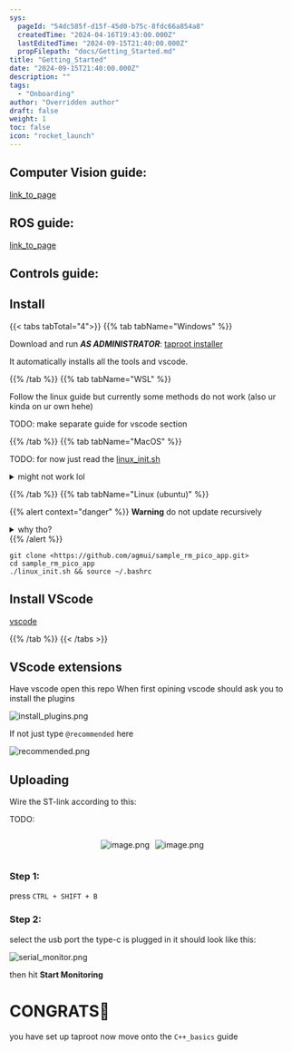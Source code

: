```yaml
---
sys:
  pageId: "54dc585f-d15f-45d0-b75c-8fdc66a854a8"
  createdTime: "2024-04-16T19:43:00.000Z"
  lastEditedTime: "2024-09-15T21:40:00.000Z"
  propFilepath: "docs/Getting_Started.md"
title: "Getting_Started"
date: "2024-09-15T21:40:00.000Z"
description: ""
tags:
  - "Onboarding"
author: "Overridden author"
draft: false
weight: 1
toc: false
icon: "rocket_launch"
---
```


## Computer Vision guide:

[link_to_page](86d45bc0-388b-4d26-8848-44f255f73d0e)

## ROS guide:

[link_to_page](3c76c1de-ec8f-46d6-8b0a-294005edc2d5)

## Controls guide:

## Install

{{< tabs tabTotal="4">}}
{{% tab tabName="Windows" %}}

Download and run _**AS ADMINISTRATOR**_: [taproot installer](https://github.com/Thornbots/TeachingFreshies/releases/tag/1.0)

It automatically installs all the tools and vscode.

{{% /tab %}}
{{% tab tabName="WSL" %}}

Follow the linux guide but currently some methods do not work (also ur kinda on ur own hehe)

TODO: make separate guide for vscode section

{{% /tab %}}
{{% tab tabName="MacOS" %}}

TODO: for now just read the [linux_init.sh](https://github.com/agmui/sample_rm_pico_app/blob/main/linux_init.sh)

<details>
<summary>might not work lol</summary>

`brew install libusb pkg-config`

Next install: [vscode](https://code.visualstudio.com/Download)

</details>

{{% /tab %}}
{{% tab tabName="Linux (ubuntu)" %}}

{{% alert context="danger" %}}
**Warning** do not update recursively
<details>
<summary>why tho?</summary>
There are some submodules that may go on for a while (like tinyusb) and I highly
recommend you don't need to get them.
If you want to see what submodules I update just look in `linux_init.sh`
</details>
{{% /alert %}}

```shell
git clone <https://github.com/agmui/sample_rm_pico_app.git>
cd sample_rm_pico_app
./linux_init.sh && source ~/.bashrc
```

## Install VScode

[vscode](https://code.visualstudio.com/Download)

{{% /tab %}}
{{< /tabs >}}

## VScode extensions

Have vscode open this repo
When first opining vscode should ask you to install the plugins

![install_plugins.png](https://prod-files-secure.s3.us-west-2.amazonaws.com/d518164a-d88e-44d1-a4ee-3adb3bd8bce0/89bd30f0-1825-4e77-867b-0a41ce370880/install_plugins.png?X-Amz-Algorithm=AWS4-HMAC-SHA256&X-Amz-Content-Sha256=UNSIGNED-PAYLOAD&X-Amz-Credential=ASIAZI2LB4663WD42AMR%2F20250407%2Fus-west-2%2Fs3%2Faws4_request&X-Amz-Date=20250407T100948Z&X-Amz-Expires=3600&X-Amz-Security-Token=IQoJb3JpZ2luX2VjEOL%2F%2F%2F%2F%2F%2F%2F%2F%2F%2FwEaCXVzLXdlc3QtMiJHMEUCIQDOyGEwuIteH2SOW%2FP2KBuMcN4vs6VUEF6QeNv9mABg%2FgIgIhoocMPb%2BRbKLw0DTvwQzxK40%2FaA9x%2BN4bUViv05pDcq%2FwMIWxAAGgw2Mzc0MjMxODM4MDUiDJZx4kPrOkm691PDACrcAwsPT%2FE%2BdJUgVdYZVxRPguiQwar2gBTAdoJw8zdZhNk6VhXXabOcR9IymU6zcSs9cqYYQcfPz48VPgpdfIMJt4FW2B645JaVwxBhrnoqHmkzprH4mWTOdwbSmH8priXBQZrucW5n1aCGbnTT0tTVbfjdGjrUnOPygbRyazoY7s1%2B1T0g6xwrSf21mYTxEbwCwELr8zqGNf%2Fj2phLOeNnPpfUYdnih%2FVEpR1cBruv9wtfseFMLr9iVgQeKHnEESilX%2FI7KT3eImaLUmAv6bAHVkztDIOwCia6NRDJkflcnOUKn3sTH70yCQCW5v3F%2F8zp4U4QE%2FgmTDlIpnCk09cx3lfHfk8hpjRJv6KuFh4hZusLi%2BWJuG8oFN2KHG%2BBPJcmnb5lkujcZ6WkjcXCl2IA6RcvObHaM7yz4JI6VkbBZJQCvKGquIXPJFSjzailoAsJd3I0GsNafL3f%2BLne9eeG1mQhsrWLFxDUJq1p50m%2BbjmclcmsLcqbWlgIjUkjBESryOPH1C8PDhoD8D8KRpFMvXqJUa45gP41bElR6KPEYbR5rexW2mtBgfDWVjwaZrFRcPus%2Fs%2ByVtLIlTPcP8f0BoK0FBcj0Axg2Zpg4jSYfb0s1OSVYv9PUa1R5bh%2BMK%2B6zr8GOqUBMEBHp6X%2Bf5tGabsBg%2BB4TOxTjLSom1y8leU2akOzoOutLTpfo28iyGuJKWEi7b5geP7quNhje%2BUZy%2FjleQnVyAMQV7PGrEZZMf%2BELVMACss7J9D%2FKlxFOAyx4Zq5%2FKHVDEiw3MVOUO5oaJz44KWT8WFmFZLrW99LeJn%2Fz2ocfXHHPSPAvAJrZkNpCtnzQQRtk1HQrDi1b0sXQlrwSimXnzD5Is3s&X-Amz-Signature=a826afdafd4e6544eec840ce1fe40c5cd9ba0acec60684cb2532a671c1eaec8d&X-Amz-SignedHeaders=host&x-id=GetObject)

If not just type `@recommended` here  

![recommended.png](https://prod-files-secure.s3.us-west-2.amazonaws.com/d518164a-d88e-44d1-a4ee-3adb3bd8bce0/61e661e9-5d85-4dfc-be0d-8d2097a5e793/recommended.png?X-Amz-Algorithm=AWS4-HMAC-SHA256&X-Amz-Content-Sha256=UNSIGNED-PAYLOAD&X-Amz-Credential=ASIAZI2LB4663WD42AMR%2F20250407%2Fus-west-2%2Fs3%2Faws4_request&X-Amz-Date=20250407T100948Z&X-Amz-Expires=3600&X-Amz-Security-Token=IQoJb3JpZ2luX2VjEOL%2F%2F%2F%2F%2F%2F%2F%2F%2F%2FwEaCXVzLXdlc3QtMiJHMEUCIQDOyGEwuIteH2SOW%2FP2KBuMcN4vs6VUEF6QeNv9mABg%2FgIgIhoocMPb%2BRbKLw0DTvwQzxK40%2FaA9x%2BN4bUViv05pDcq%2FwMIWxAAGgw2Mzc0MjMxODM4MDUiDJZx4kPrOkm691PDACrcAwsPT%2FE%2BdJUgVdYZVxRPguiQwar2gBTAdoJw8zdZhNk6VhXXabOcR9IymU6zcSs9cqYYQcfPz48VPgpdfIMJt4FW2B645JaVwxBhrnoqHmkzprH4mWTOdwbSmH8priXBQZrucW5n1aCGbnTT0tTVbfjdGjrUnOPygbRyazoY7s1%2B1T0g6xwrSf21mYTxEbwCwELr8zqGNf%2Fj2phLOeNnPpfUYdnih%2FVEpR1cBruv9wtfseFMLr9iVgQeKHnEESilX%2FI7KT3eImaLUmAv6bAHVkztDIOwCia6NRDJkflcnOUKn3sTH70yCQCW5v3F%2F8zp4U4QE%2FgmTDlIpnCk09cx3lfHfk8hpjRJv6KuFh4hZusLi%2BWJuG8oFN2KHG%2BBPJcmnb5lkujcZ6WkjcXCl2IA6RcvObHaM7yz4JI6VkbBZJQCvKGquIXPJFSjzailoAsJd3I0GsNafL3f%2BLne9eeG1mQhsrWLFxDUJq1p50m%2BbjmclcmsLcqbWlgIjUkjBESryOPH1C8PDhoD8D8KRpFMvXqJUa45gP41bElR6KPEYbR5rexW2mtBgfDWVjwaZrFRcPus%2Fs%2ByVtLIlTPcP8f0BoK0FBcj0Axg2Zpg4jSYfb0s1OSVYv9PUa1R5bh%2BMK%2B6zr8GOqUBMEBHp6X%2Bf5tGabsBg%2BB4TOxTjLSom1y8leU2akOzoOutLTpfo28iyGuJKWEi7b5geP7quNhje%2BUZy%2FjleQnVyAMQV7PGrEZZMf%2BELVMACss7J9D%2FKlxFOAyx4Zq5%2FKHVDEiw3MVOUO5oaJz44KWT8WFmFZLrW99LeJn%2Fz2ocfXHHPSPAvAJrZkNpCtnzQQRtk1HQrDi1b0sXQlrwSimXnzD5Is3s&X-Amz-Signature=579233b15f9ce1091114f9da6680657618d8b9043eb835d5a30c436bd5d974aa&X-Amz-SignedHeaders=host&x-id=GetObject)

## Uploading

Wire the ST-link according to this:

TODO:

<div style="display: flex;flex-direction: row; column-gap:10px; max-width: 630px;justify-content: center;">
<div>

![image.png](https://prod-files-secure.s3.us-west-2.amazonaws.com/d518164a-d88e-44d1-a4ee-3adb3bd8bce0/210ecb78-1116-4d7b-b9b7-2292f66fa2c2/image.png?X-Amz-Algorithm=AWS4-HMAC-SHA256&X-Amz-Content-Sha256=UNSIGNED-PAYLOAD&X-Amz-Credential=ASIAZI2LB46677YV4V3Y%2F20250407%2Fus-west-2%2Fs3%2Faws4_request&X-Amz-Date=20250407T100949Z&X-Amz-Expires=3600&X-Amz-Security-Token=IQoJb3JpZ2luX2VjEOL%2F%2F%2F%2F%2F%2F%2F%2F%2F%2FwEaCXVzLXdlc3QtMiJGMEQCIAUuFOnPqQ16OWxhehc8o2PeW4zbA7CAaPZY4RqeRwINAiBjaIzMZmGVvpn8eJh0irSz8oByDoEOB914gxHmiRvVhir%2FAwhbEAAaDDYzNzQyMzE4MzgwNSIMF%2B6Z12fB026VuTLSKtwD5SLx13gZWkhJedFgNp%2FrfmyygfZFpom4dmoHPQSTvthu1FoDVENNgfoxMkAsqlRS6UcASertHRwTyKcjb2VhXgc8AYe7lP8XhyYx%2BCLl7MVZbPgjoq3bDBjbWNc7IPEcn%2FWkVqacm81OCb1JrSU0Qe2mXeON6KiPNWa%2F4JcQwpwfwyC4XRnTAOSkHTXAiem5SGYm7TgiID0BQYYxKanZrNpJMbREiIN5VVlcFRvdKA6hNAbuHQnA5XAtrYOEyQy0otzOwyh2PA0hp0FcjQjAOoV1cyoY7J10D4%2FtXMXL6dJcplgBTvpQiamK69f%2FtghlFfH9eUUYGDdoip4ZyJojBLHFe%2F4k%2Bzfv%2Fj2lcWFUx9h89T3RFIzmA7YyPfTu4WkoDfgWaZQL5YW18Zo4CdCD0%2BK84fDYN%2FFEVsCPFeh8T0jYuGdEAot8bLPtbayxYVvP97fsMsf7uzo8Sc%2FRGJXwVFiCvMD9lLav3WdI2Jcc42ps9eYQQfNdNeeBeq10gXSceWGCVS0xgV%2Fgphuk6ClrefGuu68TpTf95yYS9gkOsR5Vh7Qy6zqkGm0aUsMzOHPqHFXhOg2s2sEJggyz2GCbVaoDVuDDMOlxkWwX%2BhHN%2BtICsGF4HGvkYLo9MRQwrrrOvwY6pgEg%2FuF1n9m%2BldUB74CBZNDQqXRQXGnXYbT4s5vJV3jus6I2oZ7E0%2B7KaBjC1E%2B%2BqHSvzdFU%2BsQRdWUw3pO3c0xfKYMVEcajPLSY4AC62w%2FG%2FcPoW3BfSMWXalbyEaVV%2Fekp9Zw3fNXBH66m422WFTclFbeqTSkwjT6wXuTh9vwM%2FBeZKcM5zbWQSwOo%2F87zL3fdNUyKErq7inveFMeFFae6uxDE2h1Z&X-Amz-Signature=150bd737c434e6f93f859ec9f0851cce038119aa9bec6b02ad5d2f52b53d2fba&X-Amz-SignedHeaders=host&x-id=GetObject)

</div>
<div>

![image.png](https://prod-files-secure.s3.us-west-2.amazonaws.com/d518164a-d88e-44d1-a4ee-3adb3bd8bce0/33a0fd0f-8ca6-4a86-8e09-26e95ded1fff/image.png?X-Amz-Algorithm=AWS4-HMAC-SHA256&X-Amz-Content-Sha256=UNSIGNED-PAYLOAD&X-Amz-Credential=ASIAZI2LB4663MGKYSZE%2F20250407%2Fus-west-2%2Fs3%2Faws4_request&X-Amz-Date=20250407T100953Z&X-Amz-Expires=3600&X-Amz-Security-Token=IQoJb3JpZ2luX2VjEOL%2F%2F%2F%2F%2F%2F%2F%2F%2F%2FwEaCXVzLXdlc3QtMiJIMEYCIQCfcfHXGgY0xSNoHnWazaPG9Kj3BJJH03KJ%2F30Ew5dDqQIhALTRZSavMvrlqYeFjgozlgpROrQNalXtDiHI5Maa%2FMS5Kv8DCFsQABoMNjM3NDIzMTgzODA1IgxlZRjuoK%2FCIKgDqF4q3AMHtLbdjkWQE2Ow4HjxY0KbbznkQkSc5HCc6lxXwmXWxpm%2FgRMBvCIKaECmiWgPvHJz%2FOC4Hd9rCf5bs0oCyeiovh8iBIeJgMU0UvMHAhHixBx3cSDYGgRJf4V1%2BjixzSq2dBKP8T4PuYx6RWBawPaABXe83afztbFGCp6rBU4C10%2B7f9GZN5CI5vaLUSdEVUnLs95GHk9dnXn6i%2FkVEwtlBywYOZaQLAnscoGphKFBXey%2F6T1jovohDzQ9laYPqosTUTyv06zZhYoof93PDpAzq7WnkfDFOFTWcNjkHgsG0Bwq3ypiwZC3VthQ9GF8LB9ALDl7MGJbC4uSv4N04P1RlWReYXdqwudRZwNpR8nOr2CYL5W90Ve5DEYjoZDrzAqCc%2Bwzn1TDDTVTTWbrwuxzbMBvreJAU%2FPQXl6V0S1QX%2F7qJK5pHti28KPAVXDwCExOww7AD5bjFI95H0oORgGhKJg3DWhpSPzCVfeS9kc097vPkI6PGGi6jdq96uFpXg5pVym0noP8ErhTFZZElrT83MW7kiT%2F8QByygm4pagM4LTRfh%2F3ii1Ae4rx%2FFJ0G40abcQoOG%2FvZr1YcX3BSyEv8Zv49GFsl%2FmTFn58btrRN2qjoihN6A%2BryliDhzDAus6%2FBjqkASNms89dqKBqUfqPwMplzK%2B0Wlg59udss0mpa%2F73%2FMK%2B7heXHhXpN1VESYcI4M6iB5hthJjhZfrOfTJBgfkgQPgLrOpTCiRozvV8FejI9vvtOkTkE6cuhEZHpGU7iOM0i7zGXStrEPuLesHQGvgJdd3mCeE62NI03ermwE8qbYIDkGCsy5QA7U79q9pn9e5Aso9PlzeKdVvssj%2FoQM3G6XyHHYwr&X-Amz-Signature=c129c4df56fd23853903d03dd258601abba097f1a8dc244acbccadbd5d6bf882&X-Amz-SignedHeaders=host&x-id=GetObject)

</div>
</div>

### Step 1:

press `CTRL + SHIFT + B`

### Step 2:

select the usb port the type-c is plugged in it should look like this:

![serial_monitor.png](https://prod-files-secure.s3.us-west-2.amazonaws.com/d518164a-d88e-44d1-a4ee-3adb3bd8bce0/f03f4774-05d4-4393-b6a0-d5efb6d315ab/serial_monitor.png?X-Amz-Algorithm=AWS4-HMAC-SHA256&X-Amz-Content-Sha256=UNSIGNED-PAYLOAD&X-Amz-Credential=ASIAZI2LB4663WD42AMR%2F20250407%2Fus-west-2%2Fs3%2Faws4_request&X-Amz-Date=20250407T100948Z&X-Amz-Expires=3600&X-Amz-Security-Token=IQoJb3JpZ2luX2VjEOL%2F%2F%2F%2F%2F%2F%2F%2F%2F%2FwEaCXVzLXdlc3QtMiJHMEUCIQDOyGEwuIteH2SOW%2FP2KBuMcN4vs6VUEF6QeNv9mABg%2FgIgIhoocMPb%2BRbKLw0DTvwQzxK40%2FaA9x%2BN4bUViv05pDcq%2FwMIWxAAGgw2Mzc0MjMxODM4MDUiDJZx4kPrOkm691PDACrcAwsPT%2FE%2BdJUgVdYZVxRPguiQwar2gBTAdoJw8zdZhNk6VhXXabOcR9IymU6zcSs9cqYYQcfPz48VPgpdfIMJt4FW2B645JaVwxBhrnoqHmkzprH4mWTOdwbSmH8priXBQZrucW5n1aCGbnTT0tTVbfjdGjrUnOPygbRyazoY7s1%2B1T0g6xwrSf21mYTxEbwCwELr8zqGNf%2Fj2phLOeNnPpfUYdnih%2FVEpR1cBruv9wtfseFMLr9iVgQeKHnEESilX%2FI7KT3eImaLUmAv6bAHVkztDIOwCia6NRDJkflcnOUKn3sTH70yCQCW5v3F%2F8zp4U4QE%2FgmTDlIpnCk09cx3lfHfk8hpjRJv6KuFh4hZusLi%2BWJuG8oFN2KHG%2BBPJcmnb5lkujcZ6WkjcXCl2IA6RcvObHaM7yz4JI6VkbBZJQCvKGquIXPJFSjzailoAsJd3I0GsNafL3f%2BLne9eeG1mQhsrWLFxDUJq1p50m%2BbjmclcmsLcqbWlgIjUkjBESryOPH1C8PDhoD8D8KRpFMvXqJUa45gP41bElR6KPEYbR5rexW2mtBgfDWVjwaZrFRcPus%2Fs%2ByVtLIlTPcP8f0BoK0FBcj0Axg2Zpg4jSYfb0s1OSVYv9PUa1R5bh%2BMK%2B6zr8GOqUBMEBHp6X%2Bf5tGabsBg%2BB4TOxTjLSom1y8leU2akOzoOutLTpfo28iyGuJKWEi7b5geP7quNhje%2BUZy%2FjleQnVyAMQV7PGrEZZMf%2BELVMACss7J9D%2FKlxFOAyx4Zq5%2FKHVDEiw3MVOUO5oaJz44KWT8WFmFZLrW99LeJn%2Fz2ocfXHHPSPAvAJrZkNpCtnzQQRtk1HQrDi1b0sXQlrwSimXnzD5Is3s&X-Amz-Signature=1d7c26c0a73bfcd8b535454ea675b90ddeec4f5f2da3b72be7418d7d47370ec6&X-Amz-SignedHeaders=host&x-id=GetObject)

then hit **Start Monitoring**

# CONGRATS🎉

you have set up taproot now move onto the `C++_basics` guide
